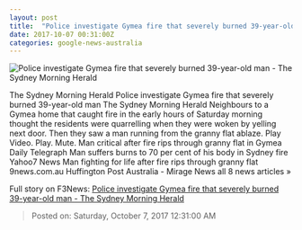 ```yaml
---
layout: post
title:  "Police investigate Gymea fire that severely burned 39-year-old man - The Sydney Morning Herald"
date: 2017-10-07 00:31:00Z
categories: google-news-australia
---
```


![Police investigate Gymea fire that severely burned 39-year-old man - The Sydney Morning Herald](http://www.smh.com.au/content/dam/images/g/y/w/8/0/s/image.related.articleLeadwide.620x349.gyw7uj.png/1507336312230.jpg)

The Sydney Morning Herald Police investigate Gymea fire that severely burned 39-year-old man The Sydney Morning Herald Neighbours to a Gymea home that caught fire in the early hours of Saturday morning thought the residents were quarrelling when they were woken by yelling next door. Then they saw a man running from the granny flat ablaze. Play Video. Play. Mute. Man critical after fire rips through granny flat in Gymea Daily Telegraph Man suffers burns to 70 per cent of his body in Sydney fire Yahoo7 News Man fighting for life after fire rips through granny flat 9news.com.au Huffington Post Australia - Mirage News all 8 news articles »


Full story on F3News: [Police investigate Gymea fire that severely burned 39-year-old man - The Sydney Morning Herald](http://www.f3nws.com/n/QWe3TJ)

> Posted on: Saturday, October 7, 2017 12:31:00 AM
